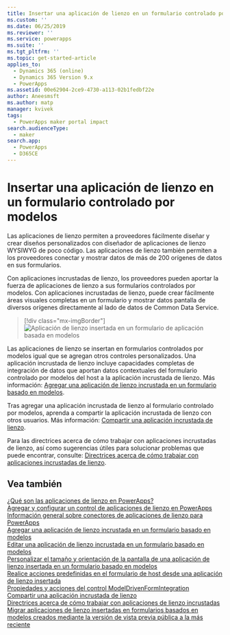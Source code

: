 ```yaml
---
title: Insertar una aplicación de lienzo en un formulario controlado por modelos | MicrosoftDocs
ms.custom: ''
ms.date: 06/25/2019
ms.reviewer: ''
ms.service: powerapps
ms.suite: ''
ms.tgt_pltfrm: ''
ms.topic: get-started-article
applies_to:
  - Dynamics 365 (online)
  - Dynamics 365 Version 9.x
  - PowerApps
ms.assetid: 00e62904-2ce9-4730-a113-02b1fedbf22e
author: Aneesmsft
ms.author: matp
manager: kvivek
tags:
  - PowerApps maker portal impact
search.audienceType:
  - maker
search.app:
  - PowerApps
  - D365CE
---
```


# <a name="embed-a-canvas-app-on-a-model-driven-form"></a>Insertar una aplicación de lienzo en un formulario controlado por modelos

Las aplicaciones de lienzo permiten a proveedores fácilmente diseñar y crear diseños personalizados con diseñador de aplicaciones de lienzo WYSIWYG de poco código. Las aplicaciones de lienzo también permiten a los proveedores conectar y mostrar datos de más de 200 orígenes de datos en sus formularios.

Con aplicaciones incrustadas de lienzo, los proveedores pueden aportar la fuerza de aplicaciones de lienzo a sus formularios controlados por modelos. Con aplicaciones incrustadas de lienzo, puede crear fácilmente áreas visuales completas en un formulario y mostrar datos pantalla de diversos orígenes directamente al lado de datos de Common Data Service.

   > [!div class="mx-imgBorder"] 
   > ![Aplicación de lienzo insertada en un formulario de aplicación basada en modelos](media/embed-canvas-app-in-form.png "Aplicación de lienzo insertada en un formulario de aplicación basada en modelos")

Las aplicaciones de lienzo se insertan en formularios controlados por modelos igual que se agregan otros controles personalizados. Una aplicación incrustada de lienzo incluye capacidades completas de integración de datos que aportan datos contextuales del formulario controlado por modelos del host a la aplicación incrustada de lienzo. Más información: [Agregar una aplicación de lienzo incrustada en un formulario basado en modelos](embedded-canvas-app-add-classic-designer.md).

Tras agregar una aplicación incrustada de lienzo al formulario controlado por modelos, aprenda a compartir la aplicación incrustada de lienzo con otros usuarios. Más información: [Compartir una aplicación incrustada de lienzo](share-embedded-canvas-app.md).

Para las directrices acerca de cómo trabajar con aplicaciones incrustadas de lienzo, así como sugerencias útiles para solucionar problemas que puede encontrar, consulte: [Directrices acerca de cómo trabajar con aplicaciones incrustadas de lienzo](embedded-canvas-app-guidelines.md).

## <a name="see-also"></a>Vea también
[¿Qué son las aplicaciones de lienzo en PowerApps?](../canvas-apps/getting-started.md) <br />
[Agregar y configurar un control de aplicaciones de lienzo en PowerApps](../canvas-apps/add-configure-controls.md) <br />
[Información general sobre conectores de aplicaciones de lienzo para PowerApps](../canvas-apps/connections-list.md) <br />
[Agregar una aplicación de lienzo incrustada en un formulario basado en modelos](embedded-canvas-app-add-classic-designer.md) <br />
[Editar una aplicación de lienzo incrustada en un formulario basado en modelos](embedded-canvas-app-edit-classic-designer.md) <br />
[Personalizar el tamaño y orientación de la pantalla de una aplicación de lienzo insertada en un formulario basado en modelos](embedded-canvas-app-customize-screen.md) <br />
[Realice acciones predefinidas en el formulario de host desde una aplicación de lienzo insertada](embedded-canvas-app-actions.md) <br />
[Propiedades y acciones del control ModelDrivenFormIntegration](embedded-canvas-app-properties-actions.md) <br />
[Compartir una aplicación incrustada de lienzo](share-embedded-canvas-app.md) <br />
[Directrices acerca de cómo trabajar con aplicaciones de lienzo incrustadas](embedded-canvas-app-guidelines.md) <br />
[Migrar aplicaciones de lienzo insertadas en formularios basados en modelos creados mediante la versión de vista previa pública a la más reciente](embedded-canvas-app-migrate-from-preview.md) <br />
